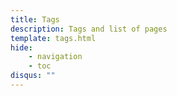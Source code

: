 ```yaml
---
title: Tags
description: Tags and list of pages
template: tags.html
hide:
    - navigation
    - toc
disqus: ""
---
```

